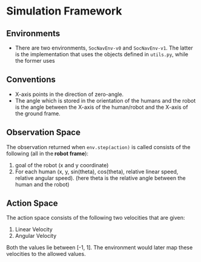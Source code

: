 # Simulation Framework

## Environments
* There are two environments, ```SocNavEnv-v0``` and ```SocNavEnv-v1```. The latter is the implementation that uses the objects defined in ```utils.py```, while the former uses 

## Conventions
* X-axis points in the direction of zero-angle.
* The angle which is stored in the orientation of the humans and the robot is the angle between the X-axis of the human/robot and the X-axis of the ground frame.

## Observation Space
The observation returned when ```env.step(action)``` is called consists of the following (all in the<b> robot frame</b>):
1. goal of the robot (x and y coordinate)
2. For each human (x, y, sin(theta), cos(theta), relative linear speed, relative angular speed). (here theta is the relative angle between the human and the robot)


## Action Space
The action space consists of the following two velocities that are given:
1. Linear Velocity
2. Angular Velocity

Both the values lie between [-1, 1]. The environment would later map these velocities to the allowed values.